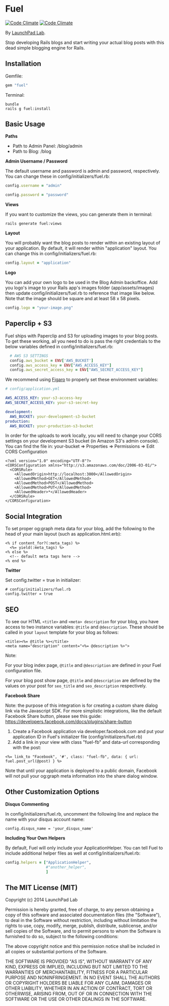 Fuel
====================
[![Code Climate](https://codeclimate.com/github/LaunchPadLab/fuel.png)](https://codeclimate.com/github/LaunchPadLab/fuel)
[![Code Climate](https://codeclimate.com/github/LaunchPadLab/fuel/coverage.png)](https://codeclimate.com/github/LaunchPadLab/fuel)

By [LaunchPad Lab](http://launchpadlab.com).

Stop developing Rails blogs and start writing your actual blog posts with this dead simple blogging engine for Rails.

Installation
--------------------

Gemfile:

```ruby
gem "fuel"
```

Terminal:

```
bundle
rails g fuel:install
```


Basic Usage
--------------------

**Paths**

* Path to Admin Panel: /blog/admin
* Path to Blog: /blog

**Admin Username / Password**

The default username and password is admin and password, respectively. You can change these in config/initializers/fuel.rb:

```ruby
config.username = "admin"

config.password = "password"
```

**Views**

If you want to customize the views, you can generate them in terminal:

```
rails generate fuel:views
```

**Layout**

You will probably want the blog posts to render within an existing layout of your application. By default, it will render within "application" layout. You can change this in config/initializers/fuel.rb:

```ruby
config.layout = "application"
```

**Logo**

You can add your own logo to be used in the Blog Admin backoffice. Add you logo's image to your Rails app's images folder (app/assets/images) then update config/initializers/fuel.rb to reference that image like below. Note that the image should be square and at least 58 x 58 pixels.

```ruby
config.logo = "your-image.png"
```


Paperclip + S3
--------------------

Fuel ships with Paperclip and S3 for uploading images to your blog posts. To get these working, all you need to do is pass the right credentials to the below variables defined in config/initializers/fuel.rb:

```ruby
  # AWS S3 SETTINGS
  config.aws_bucket = ENV['AWS_BUCKET']
  config.aws_access_key = ENV["AWS_ACCESS_KEY"]
  config.aws_secret_access_key = ENV["AWS_SECRET_ACCESS_KEY"]
```

We recommend using [Figaro](https://github.com/laserlemon/figaro) to properly set these environment variables:

```yml
# config/application.yml

AWS_ACCESS_KEY: your-s3-access-key
AWS_SECRET_ACCESS_KEY: your-s3-secret-key

development:
  AWS_BUCKET: your-development-s3-bucket
production:
  AWS_BUCKET: your-production-s3-bucket
```


In order for the uploads to work locally, you will need to change your CORS settings on your development S3 bucket (in Amazon S3's admin console). You can find the file in: your-bucket => Properties => Permissions => Edit CORS Configuration

```
<?xml version="1.0" encoding="UTF-8"?>
<CORSConfiguration xmlns="http://s3.amazonaws.com/doc/2006-03-01/">
  <CORSRule>
    <AllowedOrigin>http://localhost:3000</AllowedOrigin>
    <AllowedMethod>GET</AllowedMethod>
    <AllowedMethod>POST</AllowedMethod>
    <AllowedMethod>PUT</AllowedMethod>
    <AllowedHeader>*</AllowedHeader>
  </CORSRule>
</CORSConfiguration>
```


Social Integration
--------------------

To set proper og:graph meta data for your blog, add the following to the head of your main layout (such as application.html.erb):

```
<% if content_for?(:meta_tags) %>
  <%= yield(:meta_tags) %>
<% else %>
  <!-- default meta tags here -->
<% end %>
```

**Twitter**

Set config.twitter = true in initializer:

```
# config/initializers/fuel.rb
config.twitter = true

```


SEO
----------

To see our HTML `<title>` and `<meta> description` for your blog, you have access to two instance variables: `@title` and `@description`. These should be called in your `layout` template for your blog as follows:

```
<title><%= @title %></title>
<meta name="description" content="<%= @description %>">
```

Note:

For your blog index page, `@title` and `@description` are defined in your Fuel configuration file.

For your blog post show page, `@title` and `@description` are defined by the values on your post for `seo_title` and `seo_description` respectively.


**Facebook Share**

Note: the purpose of this integration is for creating a custom share dialog link via the Javascript SDK. For more simplistic integrations, like the default Facebook Share button, please see this guide: https://developers.facebook.com/docs/plugins/share-button

1. Create a Facebook application via developer.facebook.com and put your application ID in Fuel's initializer file (config/initializers/fuel.rb)
2. Add a link in your view with class "fuel-fb" and data-url corresponding with the post:

```
<%= link_to "Facebook", '#', class: "fuel-fb", data: { url: fuel.post_url(@post) } %>
```

Note that until your application is deployed to a public domain, Facebook will not pull your og:graph meta information into the share dialog window.


Other Customization Options
--------------------


**Disqus Commenting**

In config/initializers/fuel.rb, uncomment the following line and replace the name with your disqus account name:

```
config.disqus_name = 'your_disqus_name'
```

**Including Your Own Helpers**

By default, Fuel will only include your ApplicationHelper. You can tell Fuel to include additional helper files as well at config/initializers/fuel.rb:

```ruby
config.helpers = ["ApplicationHelper",
                  #"another_helper",
                  ]
```


The MIT License (MIT)
--------------------

Copyright (c) 2014 LaunchPad Lab

Permission is hereby granted, free of charge, to any person obtaining a copy
of this software and associated documentation files (the "Software"), to deal
in the Software without restriction, including without limitation the rights
to use, copy, modify, merge, publish, distribute, sublicense, and/or sell
copies of the Software, and to permit persons to whom the Software is
furnished to do so, subject to the following conditions:

The above copyright notice and this permission notice shall be included in
all copies or substantial portions of the Software.

THE SOFTWARE IS PROVIDED "AS IS", WITHOUT WARRANTY OF ANY KIND, EXPRESS OR
IMPLIED, INCLUDING BUT NOT LIMITED TO THE WARRANTIES OF MERCHANTABILITY,
FITNESS FOR A PARTICULAR PURPOSE AND NONINFRINGEMENT. IN NO EVENT SHALL THE
AUTHORS OR COPYRIGHT HOLDERS BE LIABLE FOR ANY CLAIM, DAMAGES OR OTHER
LIABILITY, WHETHER IN AN ACTION OF CONTRACT, TORT OR OTHERWISE, ARISING FROM,
OUT OF OR IN CONNECTION WITH THE SOFTWARE OR THE USE OR OTHER DEALINGS IN
THE SOFTWARE.
